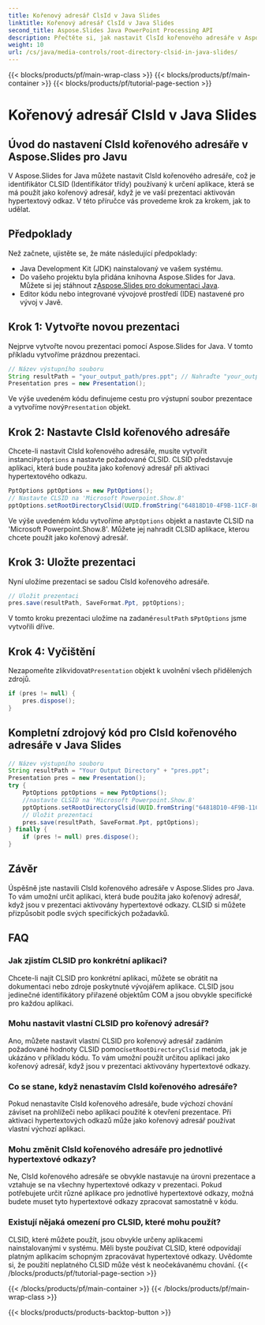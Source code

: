 ```yaml
---
title: Kořenový adresář ClsId v Java Slides
linktitle: Kořenový adresář ClsId v Java Slides
second_title: Aspose.Slides Java PowerPoint Processing API
description: Přečtěte si, jak nastavit ClsId kořenového adresáře v Aspose.Slides pro prezentace Java. Přizpůsobte chování hypertextového odkazu pomocí CLSID.
weight: 10
url: /cs/java/media-controls/root-directory-clsid-in-java-slides/
---
```


{{< blocks/products/pf/main-wrap-class >}}
{{< blocks/products/pf/main-container >}}
{{< blocks/products/pf/tutorial-page-section >}}

# Kořenový adresář ClsId v Java Slides


## Úvod do nastavení ClsId kořenového adresáře v Aspose.Slides pro Javu

V Aspose.Slides for Java můžete nastavit ClsId kořenového adresáře, což je identifikátor CLSID (Identifikátor třídy) používaný k určení aplikace, která se má použít jako kořenový adresář, když je ve vaší prezentaci aktivován hypertextový odkaz. V této příručce vás provedeme krok za krokem, jak to udělat.

## Předpoklady

Než začnete, ujistěte se, že máte následující předpoklady:

- Java Development Kit (JDK) nainstalovaný ve vašem systému.
-  Do vašeho projektu byla přidána knihovna Aspose.Slides for Java. Můžete si jej stáhnout z[Aspose.Slides pro dokumentaci Java](https://reference.aspose.com/slides/java/).
- Editor kódu nebo integrované vývojové prostředí (IDE) nastavené pro vývoj v Javě.

## Krok 1: Vytvořte novou prezentaci

Nejprve vytvořte novou prezentaci pomocí Aspose.Slides for Java. V tomto příkladu vytvoříme prázdnou prezentaci.

```java
// Název výstupního souboru
String resultPath = "your_output_path/pres.ppt"; // Nahraďte "your_output_path" požadovaným výstupním adresářem.
Presentation pres = new Presentation();
```

Ve výše uvedeném kódu definujeme cestu pro výstupní soubor prezentace a vytvoříme nový`Presentation` objekt.

## Krok 2: Nastavte ClsId kořenového adresáře

 Chcete-li nastavit ClsId kořenového adresáře, musíte vytvořit instanci`PptOptions` a nastavte požadované CLSID. CLSID představuje aplikaci, která bude použita jako kořenový adresář při aktivaci hypertextového odkazu.

```java
PptOptions pptOptions = new PptOptions();
// Nastavte CLSID na 'Microsoft Powerpoint.Show.8'
pptOptions.setRootDirectoryClsid(UUID.fromString("64818D10-4F9B-11CF-86EA-00AA00B929E8"));
```

 Ve výše uvedeném kódu vytvoříme a`PptOptions` objekt a nastavte CLSID na 'Microsoft Powerpoint.Show.8'. Můžete jej nahradit CLSID aplikace, kterou chcete použít jako kořenový adresář.

## Krok 3: Uložte prezentaci

Nyní uložíme prezentaci se sadou ClsId kořenového adresáře.

```java
// Uložit prezentaci
pres.save(resultPath, SaveFormat.Ppt, pptOptions);
```

 V tomto kroku prezentaci uložíme na zadané`resultPath` s`PptOptions` jsme vytvořili dříve.

## Krok 4: Vyčištění

 Nezapomeňte zlikvidovat`Presentation` objekt k uvolnění všech přidělených zdrojů.

```java
if (pres != null) {
    pres.dispose();
}
```

## Kompletní zdrojový kód pro ClsId kořenového adresáře v Java Slides

```java
// Název výstupního souboru
String resultPath = "Your Output Directory" + "pres.ppt";
Presentation pres = new Presentation();
try {
	PptOptions pptOptions = new PptOptions();
	//nastavte CLSID na 'Microsoft Powerpoint.Show.8'
	pptOptions.setRootDirectoryClsid(UUID.fromString("64818D10-4F9B-11CF-86EA-00AA00B929E8"));
	// Uložit prezentaci
	pres.save(resultPath, SaveFormat.Ppt, pptOptions);
} finally {
	if (pres != null) pres.dispose();
}
```

## Závěr

Úspěšně jste nastavili ClsId kořenového adresáře v Aspose.Slides pro Java. To vám umožní určit aplikaci, která bude použita jako kořenový adresář, když jsou v prezentaci aktivovány hypertextové odkazy. CLSID si můžete přizpůsobit podle svých specifických požadavků.

## FAQ

### Jak zjistím CLSID pro konkrétní aplikaci?

Chcete-li najít CLSID pro konkrétní aplikaci, můžete se obrátit na dokumentaci nebo zdroje poskytnuté vývojářem aplikace. CLSID jsou jedinečné identifikátory přiřazené objektům COM a jsou obvykle specifické pro každou aplikaci.

### Mohu nastavit vlastní CLSID pro kořenový adresář?

 Ano, můžete nastavit vlastní CLSID pro kořenový adresář zadáním požadované hodnoty CLSID pomocí`setRootDirectoryClsid` metoda, jak je ukázáno v příkladu kódu. To vám umožní použít určitou aplikaci jako kořenový adresář, když jsou v prezentaci aktivovány hypertextové odkazy.

### Co se stane, když nenastavím ClsId kořenového adresáře?

Pokud nenastavíte ClsId kořenového adresáře, bude výchozí chování záviset na prohlížeči nebo aplikaci použité k otevření prezentace. Při aktivaci hypertextových odkazů může jako kořenový adresář používat vlastní výchozí aplikaci.

### Mohu změnit ClsId kořenového adresáře pro jednotlivé hypertextové odkazy?

Ne, ClsId kořenového adresáře se obvykle nastavuje na úrovni prezentace a vztahuje se na všechny hypertextové odkazy v prezentaci. Pokud potřebujete určit různé aplikace pro jednotlivé hypertextové odkazy, možná budete muset tyto hypertextové odkazy zpracovat samostatně v kódu.

### Existují nějaká omezení pro CLSID, které mohu použít?

CLSID, které můžete použít, jsou obvykle určeny aplikacemi nainstalovanými v systému. Měli byste používat CLSID, které odpovídají platným aplikacím schopným zpracovávat hypertextové odkazy. Uvědomte si, že použití neplatného CLSID může vést k neočekávanému chování.
{{< /blocks/products/pf/tutorial-page-section >}}

{{< /blocks/products/pf/main-container >}}
{{< /blocks/products/pf/main-wrap-class >}}

{{< blocks/products/products-backtop-button >}}
